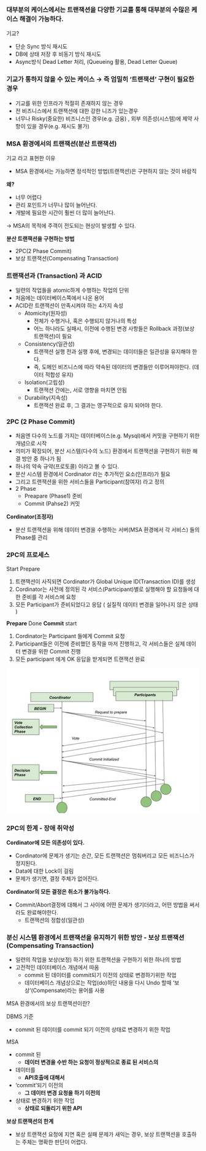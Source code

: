 ### 대부분의 케이스에서는 트랜잭션을 다양한 기교를 통해 대부분의 수많은 케이스 해결이 가능하다.

기교?

- 단순 Sync 방식 재시도
- DB에 상태 저장 후 비동기 방식 재시도
- Async방식  Dead Letter 처리, (Queueing 활용, Dead Letter Queue)

### 기교가 통하지 않을 수 있는 케이스 → 즉 엄밀히 ‘트랜잭션’ 구현이 필요한 경우

- 기교를 위한 인프라가 적절히 존재하지 않는 경우
- 전 비즈니스에서 트랜잭션에 대한 강한 니즈가 있는경우
- 너무나 Risky(중요한) 비즈니스인 경우(e.g. 금융) , 외부 의존성(시스템)에 제약 사항이 있을 경우(e.g. 재시도 불가)

### MSA 환경에서의 트랜잭션(분산 트랜잭션)

기교 라고 표현한 이유

- MSA 환경에서는 가능하면 정석적인 방법(트랜잭션)은 구현하지 않는 것이 바람직

**왜?**

- 너무 어렵다
- 관리 포인트가 너무나 많이 늘어난다.
- 개발에 필요한 시간이 훨씬 더 많이 늘어난다.

→ MSA의 목적에 주객이 전도되는 현상이 발생할 수 있다.

**분산 트랜잭션을 구현하는 방법**

- 2PC(2 Phase Commit)
- 보상 트랜잭션(Compensating Transaction)

### 트랜잭션과 (Transaction) 과 ACID

- 일련의 작업들을 atomic하게 수행하는 작업의 단위
- 처음에는 데이터베이스쪽에서 나온 용어
- ACID란 트랜잭션이 만족시켜야 하는 4가지 속성
    - Atomicity(원자성)
        - 전체가 수행거나, 혹은 수행되지 않거나의 특성
        - 어느 하나라도 실패시, 이전에 수행된 변경 사항들은 Rollback 과정(보상 트랜잭션)이 필요
    - Consistency(일관성)
        - 트랜잭션 실행 전과 실행 후에, 변경되는 데이터들은 일관성을 유지해야 한다.
        - 즉, 도메인 비즈니스에 따라 약속된 데이터의 변경들만 이루어져야한다. (데이터 적합성 유지)
    - Isolation(고립성)
        - 트랜잭션 간에는, 서로 영향을 마치면 안됨
    - Durability(지속성)
        - 트랜잭션 완료 후, 그 결과는 영구적으로 유지 되어야 한다.

### 2PC (2 Phase Commit)

- 처음엔 다수의 노드를 가지는 데이터베이스(e.g. Mysql)에서 커밋을 구현하기 위한 개념으로 시작
- 의미가 확장되어, 분산 시스템(다수의 노드) 환경에서 트랜잭션을 구현하기 위한 해결 방안 중 하나가 됨
- 하나의 약속 규약(프로토콜) 이라고 볼 수 있다.
- 분산 시스템 환경에서 Cordinator 라는 추가적인 요소(인프라)가 필요
- 그리고 트랜잭션을 위한 서비스들을 Participant(참여자) 라고 정의
- 2 Phase
    - Preapare (Phase1) 준비
    - Commit (Pahse2) 커밋

**Cordinator(조정자)**

- 분산 트랜잭션을 위해 데이터 변경을 수행하는 서버(MSA 환경에서 각 서비스) 들의 Phase를 관리

### 2PC의 프로세스

Start Prepare

1. 트랜잭션이 사직되면 Cordinator가 Global Unique ID(Transaction ID)를 생성
2. Cordinator는 사전에 정의된 각 서비스(Participant)별로 실행해야 할 요청들에 대한 준비를 각 서비스에 요청
3. 모든 Participant가 준비되었다고 응답 ( 실질적 데이터 변경을 일어나지 않은 상태 )

**Prepare** Done **Commit** start

1. Cordinator는 Participant 들에게 Commit 요청
2. Participant들은 이전에 준비했던 동작을 마저 진행하고, 각 서비스들은 실제 데이터 변경을 위한 Commit 진행
3. 모든 participant 에게 OK 응답을 받게되면 트랜잭션 완료

![분산트랜잭션_1.png](images%2F%EB%B6%84%EC%82%B0%ED%8A%B8%EB%9E%9C%EC%9E%AD%EC%85%98_1.png)

### 2PC의 한계 - 장애 취약성

**Cordinator에 모든 의존성이 있다.**

- Cordinator에 문제가 생기는 순간, 모든 트랜잭션은 멈춰버리고 모든 비즈니스가 정지된다.
- Data에 대한 Lock이 걸림
- 문제가 생기면, 결정 주체가 없어진다.

**Cordinator의 모든 결정은 취소가 불가능하다.**

- Commit/Abort결정에 대해서 그 사이에 어떤 문제가 생기더라고, 어떤 방법을 써서라도 완료해야한다.
    - 트랜잭션의 정합성(일관성)


### 분신 시스템 환경에서 트랜잭션을 유지하기 위한 방안 - 보상 트랜잭션(Compensating Transaction)

- 일련의 작업을 보상(보정) 하기 위한 트랜잭션을 구현하기 위한 하나의 방법
- 고전적인 데이터베이스 개념에서 따옴
    - commit 된 데이터를 commit되기 이전의 상태로 변경하기위한 작업
    - 데이터베이스 개념상으로는 작업(do)하던 내용을 다시 Undo 할때 ‘보상’(Compensate)라는 용어를 사용

MSA 환경에서의 보상 트랜잭션이란?

DBMS 기준

- commit 된 데이터를 commit 되기 이전의 상태로 변경하기 위한 작업

MSA

- commit 된
    - **데이터 변경을 수반 하는 요청이 정상적으로 종료 된 서비스의**
- 데이터를
    - **API호출에 대해서**
- ‘commit’되기 이전의
    - **그 데이터 변경 요청을 하기 이전의**
- 상태로 변경하기 위한 작업
    - **상태로 되돌리기 위한 API**


**보상 트랜잭션의 한계**

- 보상 트랜잭션 요청에 지연 혹은 실패 문제가 새익는 경우, 보상 트랜잭션을 호출하는 주체는 명확한 판단이 어렵다.